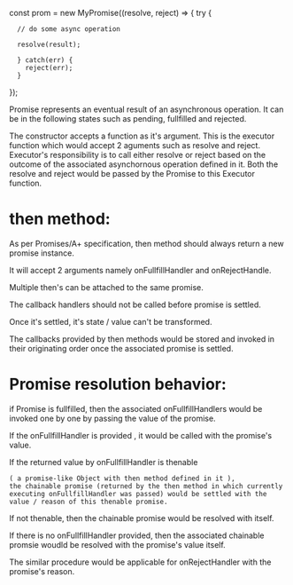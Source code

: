const prom = new MyPromise((resolve, reject) => {
    try {
    
      // do some async operation
    
      resolve(result);
      
      } catch(err) {
        reject(err);
      }
   
});

Promise represents an eventual result of an asynchronous operation. 
It can be in the following states such as pending, fullfilled and rejected.

The constructor accepts a function as it's argument. 
This is the executor function which would accept 2 aguments such as resolve and reject.
Executor's responsibility is to call either resolve or reject based on the outcome of the associated asynchornous operation defined in it.
Both the resolve and reject would be passed by the Promise to this Executor function.

then method:
============

As per Promises/A+ specification, then method should always return a new promise instance. 

It will accept 2 arguments namely onFullfillHandler and onRejectHandle.

Multiple  then's can be attached to the same promise.

The callback handlers should not be called before promise is settled. 

Once it's settled, it's state / value can't be transformed.

The  callbacks provided by then methods would be stored and invoked in their originating order once the associated promise is settled.

Promise resolution behavior:
============================

if Promise is fullfilled, then the associated onFullfillHandlers would be invoked one by one by passing the value of the promise.

If the onFullfillHandler is provided , it would be called with the promise's value.

If the returned value by onFullfillHandler is thenable

    ( a promise-like Object with then method defined in it ), 
    the chainable promise (returned by the then method in which currently executing onFullfillHandler was passed) would be settled with the                      value / reason of this thenable promise.

   If not thenable, then the chainable promise would be resolved with itself.
   
 If there is no onFullfillHandler provided, then the associated chainable promsie woudld be resolved with the promise's value itself.
 
 The similar procedure would be applicable for onRejectHandler with the promise's reason.




